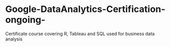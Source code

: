 # Google-DataAnalytics-Certification-ongoing-
Certificate course covering R, Tableau and SQL used for business data analysis
